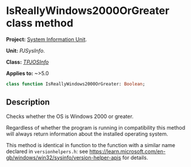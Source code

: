 # IsReallyWindows2000OrGreater class method

**Project:** [System Information Unit](../API.md).

**Unit:** _PJSysInfo_.

**Class:** _[TPJOSInfo](./TPJOSInfo.md)_

**Applies to:** ~>5.0

```pascal
class function IsReallyWindows2000OrGreater: Boolean;
```

## Description

Checks whether the OS is Windows 2000 or greater.

Regardless of whether the program is running in compatibility this method will always return information about the installed operating system.

This method is identical in function to the function with a similar name declared in `versionhelpers.h`: see <https://learn.microsoft.com/en-gb/windows/win32/sysinfo/version-helper-apis> for details.
